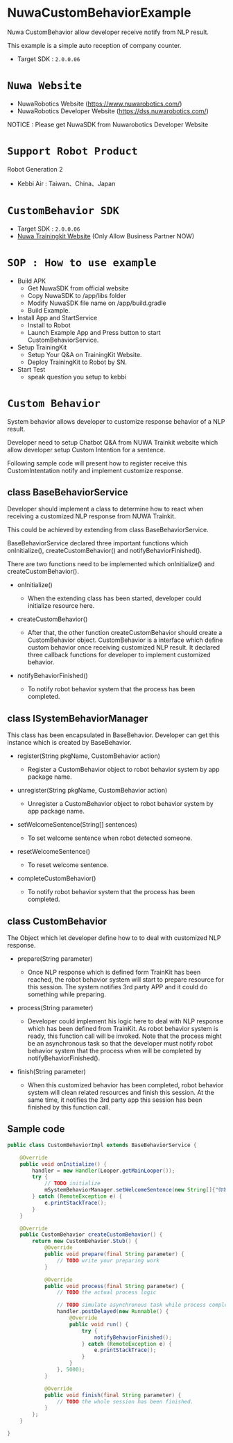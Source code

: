 # NuwaCustomBehaviorExample
Nuwa CustomBehavior allow developer receive notify from NLP result.

This example is a simple auto reception of company counter.
 * Target SDK : `2.0.0.06`

# `Nuwa Website`
* NuwaRobotics Website (https://www.nuwarobotics.com/)
* NuwaRobotics Developer Website (https://dss.nuwarobotics.com/)


NOTICE : Please get NuwaSDK from Nuwarobotics Developer Website

# `Support Robot Product`
Robot Generation 2
* Kebbi Air : Taiwan、China、Japan

# `CustomBehavior SDK`
 * Target SDK : `2.0.0.06`
 * [Nuwa Trainingkit Website](https://trainkit.nuwarobotics.com) (Only Allow Business Partner NOW)

# `SOP : How to use example`
 * Build APK
    + Get NuwaSDK from official website
    + Copy NuwaSDK to /app/libs folder
    + Modify NuwaSDK file name on /app/build.gradle
    + Build Example.
 * Install App and StartService
    + Install to Robot
    + Launch Example App and Press button to start CustomBehaviorService.
 * Setup TrainingKit
    + Setup Your Q&A on TrainingKit Website.
    + Deploy TrainingKit to Robot by SN.
 * Start Test
    + speak question you setup to kebbi

# `Custom Behavior`

System behavior allows developer to customize response behavior of a NLP result.

Developer need to setup Chatbot Q&A from NUWA Trainkit website which allow developer setup Custom Intention for a sentence.

Following sample code will present how to register receive this CustomIntentation notify and implement customize response.


## class BaseBehaviorService
Developer should implement a class to determine how to react when receiving a customized NLP response from NUWA Trainkit. 

This could be achieved by extending from class BaseBehaviorService.

BaseBehaviorService declared three important functions which onInitialize(), createCustomBehavior() and notifyBehaviorFinished(). 

There are two functions need to be implemented which onInitialize() and createCustomBehavior(). 

* onInitialize()
	+ When the extending class has been started, developer could initialize resource here.


* createCustomBehavior()
	+ After that, the other function createCustomBehavior should create a CustomBehavior object. 
	CustomBehavior is a interface which define custom behavior once receiving customized NLP result. 
	It declared three callback functions for developer to implement customized behavior.


* notifyBehaviorFinished()
	+ To notify robot behavior system that the process has been completed.


## class ISystemBehaviorManager
This class has been encapsulated in BaseBehavior. Developer can get this instance which is created by BaseBehavior.

* register(String pkgName, CustomBehavior action)
	+ Register a CustomBehavior object to robot behavior system by app package name.


* unregister(String pkgName, CustomBehavior action)
	+ Unregister a CustomBehavior object to robot behavior system by app package name.


* setWelcomeSentence(String[] sentences)
	+ To set welcome sentence when robot detected someone. 


* resetWelcomeSentence()
	+ To reset welcome sentence.

* completeCustomBehavior()
	+ To notify robot behavior system that the process has been completed.


## class CustomBehavior
The Object which let developer define how to to deal with customized NLP response.

* prepare(String parameter)
	+ Once NLP response which is defined form TrainKit has been reached, the robot behavior system will start to prepare resource for this session. 
	The system notifies 3rd party APP and it could do something while preparing.


* process(String parameter)
	+ Developer could implement his logic here to deal with NLP response which has been defined from TrainKit.
	As robot behavior system is ready, this function call will be invoked.
	Note that the process might be an asynchronous task so that the developer must notify robot behavior system that the process when will be completed by notifyBehaviorFinished().


* finish(String parameter)
	+ When this customized behavior has been completed, robot behavior system will clean related resources and finish this session.
	At the same time, it notifies the 3rd party app this session has been finished by this function call.


## Sample code
```java
public class CustomBehaviorImpl extends BaseBehaviorService {

    @Override
    public void onInitialize() {
        handler = new Handler(Looper.getMainLooper());
        try {
        	// TODO initialize 
            mSystemBehaviorManager.setWelcomeSentence(new String[]{"你好， %s.這是一個歡迎詞的測試!", "%s, 挖底家", "%s, 有什麼可以為您服務的嗎？"});
        } catch (RemoteException e) {
            e.printStackTrace();
        }
    }

    @Override
    public CustomBehavior createCustomBehavior() {
        return new CustomBehavior.Stub() {
            @Override
            public void prepare(final String parameter) {
				// TODO write your preparing work
            }

            @Override
            public void process(final String parameter) {
				// TODO the actual process logic

                // TODO simulate asynchronous task while process complete
                handler.postDelayed(new Runnable() {
                    @Override
                    public void run() {
                        try {
                            notifyBehaviorFinished();
                        } catch (RemoteException e) {
                            e.printStackTrace();
                        }
                    }
                }, 5000);
            }

            @Override
            public void finish(final String parameter) {
            	// TODO the whole session has been finished. 
            }
        };
    }

}
```
